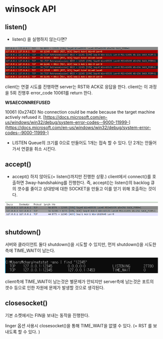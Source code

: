 # winsock API

## listen()

- listen() 을 실행하지 않는다면?

![winsock_API%204366176be36f45ac8bb0d6a610e7b3a4/Untitled.png](winsock_api/Untitled.png)

client는 연결 시도를 진행하면 server는 RST와 ACK로 응답을 한다. 
client는 이 과정을 5회 진행후 error_code 10061를 return 한다.

**WSAECONNREFUSED**

10061 (0x274D) No connection could be made because the target machine actively refused it.
[https://docs.microsoft.com/en-us/windows/win32/debug/system-error-codes--9000-11999-](https://docs.microsoft.com/en-us/windows/win32/debug/system-error-codes--9000-11999-)

- LISTEN Queue의 크기를 0으로 만들어도 1개는 접속 할 수 있다.
단 2개는 안들어가서 연결을 취소 시킨다.

## accept()

- accept() 하지 않아도(= listen()까지만 진행한 상황.) client에서 connect()를 호출하면 3way-handshaking를 진행한다.
즉, accept()는 listen()의 backlog 큐의 갯수를 줄이고 상대방에 대한 SOCKET을 만들고 이를 얻기 위해 호출하는 것이다.

![winsock%20API%204366176be36f45ac8bb0d6a610e7b3a4/Untitled%201.png](winsock_api/Untitled%201.png)

## shutdown()

서버와 클라이언트 둘다 shutdown()을 시도할 수 있지만, 먼저 shutdown()을 시도한 측에 TIME_WAIT이 남는다.

![winsock%20API%204366176be36f45ac8bb0d6a610e7b3a4/Untitled%202.png](winsock_api/Untitled%202.png)

client측에 TIME_WAIT이 남는것은 별문제가 안되지만 server측에 남는것은 포트의 갯수 등으로 인한 자원에 문제가 발생할 것으로 생각된다.

## closesocket()

기본 소켓에서는 FIN을 보내는 동작을 진행한다.

linger 옵션 사용시 closesocket()을 통해 TIME_WAIT을 없앨 수 있다. (= RST 를 보내도록 할 수 있다. )
